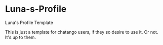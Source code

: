 # Luna-s-Profile
Luna's Profile Template


This is just a template for chatango users, if they so desire to use it. Or not. It's up to them. 
